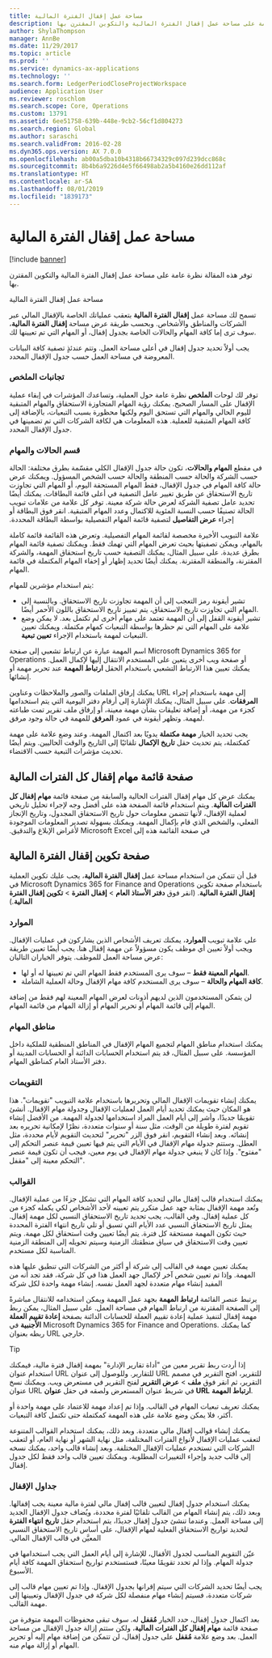 ```yaml
---
title: مساحة عمل إقفال الفترة المالية
description: توفر هذه المقالة نظرة عامة على مساحة عمل إقفال الفترة المالية‬ والتكوين المقترن بها.
author: ShylaThompson
manager: AnnBe
ms.date: 11/29/2017
ms.topic: article
ms.prod: ''
ms.service: dynamics-ax-applications
ms.technology: ''
ms.search.form: LedgerPeriodCloseProjectWorkspace
audience: Application User
ms.reviewer: roschlom
ms.search.scope: Core, Operations
ms.custom: 13791
ms.assetid: 6ee51758-639b-448e-9cb2-56cf1d804273
ms.search.region: Global
ms.author: saraschi
ms.search.validFrom: 2016-02-28
ms.dyn365.ops.version: AX 7.0.0
ms.openlocfilehash: ab00a5dba10b4318b66734329c097d239dcc868c
ms.sourcegitcommit: 8b4b6a9226d4e5f66498ab2a5b4160e26dd112af
ms.translationtype: HT
ms.contentlocale: ar-SA
ms.lasthandoff: 08/01/2019
ms.locfileid: "1839173"
---
```

# <a name="financial-period-close-workspace"></a>مساحة عمل إقفال الفترة المالية

[!include [banner](../includes/banner.md)]

توفر هذه المقالة نظرة عامة على مساحة عمل إقفال الفترة المالية‬ والتكوين المقترن بها.

مساحة عمل إقفال الفترة المالية

تسمح لك مساحة عمل **إقفال الفترة المالية** بتعقب عملياتك الخاصة بالإقفال المالي عبر الشركات والمناطق والأشخاص. وبحسب طريقة عرض مساحة **إقفال الفترة المالية**، سوف ترى إما كافة المهام والحالات الخاصة بجدول إقفال، أو المهام التي تم تعيينها لك. 

يجب أولاً تحديد جدول إقفال في أعلى مساحة العمل. وتتم عندئذٍ تصفية كافة البيانات المعروضة في مساحة العمل حسب جدول الإقفال المحدد.

### <a name="summary-tiles"></a>تجانبات الملخص

توفر لك لوحات **الملخص** نظرة عامة حول العملية، وتساعدك المؤشرات في إبقاء عملية الإقفال على المسار الصحيح. يمكنك رؤية المهام المتجاوزة الاستحقاق والمهام المتبقية لليوم الحالي والمهام التي تستحق اليوم ولكنها محظورة بسبب التبعيات، بالإضافة إلى كافة المهام المتبقية للعملية. هذه المعلومات هي لكافة الشركات التي تم تضمينها في جدول الإقفال المحدد.

### <a name="tasks-and-status-section"></a>قسم الحالات والمهام

في مقطع **المهام والحالات**، تكون حالة جدول الإقفال الكلي مقسّمة بطرق مختلفة: الحالة حسب الشركة والحالة حسب المنطقة والحالة حسب الشخص المسؤول. ويمكنك عرض حالة كافة المهام في جدول الإقفال، فقط المهام المستحقة اليوم، أو المهام التي تجاوزت تاريخ الاستحقاق عن طريق تغيير عامل التصفية في أعلى قائمة البطاقات. يمكنك أيضًا تحديد عامل تصفية الشركة لعرض حالة شركة معينة. توفر كل علامة من علامات تبويب الحالة تصنيفًا حسب النسبة المئوية للاكتمال وعدد المهام المتبقية. انقر فوق البطاقة أو إجراء‬ **عرض التفاصيل‬‏‫** لتصفية قائمة المهام التفصيلية بواسطة البطاقة المحددة. 

علامة التبويب الأخيرة مخصصة لقائمة المهام التفصيلية. وتعرض هذه القائمة قائمة كاملة بالمهام، ويمكن تصفيتها بحيث تعرض المهام التي تهمك فقط. ويمكنك تصفية قائمة المهام بطرق عديدة.‬ على سبيل المثال، يمكنك التصفية حسب تاريخ استحقاق المهمة، والشركة المقترنة، والمنطقة المقترنة. يمكنك أيضًا تحديد إظهار أو إخفاء المهام المكتملة في قائمة المهام.‬ 

يتم استخدام مؤشرين للمهام:

-   تشير أيقونة رمز التعجب إلى أن المهمة تجاوزت تاريخ الاستحقاق. وبالنسبة إلى المهام التي تجاوزت تاريخ الاستحقاق، يتم تمييز تاريخ الاستحقاق باللون الأحمر أيضًا.‬
-   تشير أيقونة القفل إلى أن المهمة تعتمد على مهام أخرى لم تكتمل بعد. لا يمكن وضع علامة على المهام التي تم حظرها بواسطة التبعيات كمهام مكتملة. ويمكنك تعيين التبعيات لمهمة باستخدام الإجراء **تعيين تبعية**.

اسم المهمة عبارة عن ارتباط تشعبي إلى صفحة Microsoft Dynamics 365 for Operations أو صفحة ويب أخرى يتعين على المستخدم الانتقال إليها لإكمال العمل. يمكنك تعيين هذا الارتباط التشعبي باستخدام الحقل **ارتباط المهمة** عند تحرير مهمة أو إنشائها. 

يمكنك إرفاق الملفات والصور والملاحظات وعناوين URL إلى مهمة باستخدام إجراء **المرفقات**. على سبيل المثال، يمكنك الإشارة إلى أرقام دفتر اليومية التي يتم استخدامها كجزء من مهمة، أو إضافة تعليقات بشأن مهمة معينة، أو إرفاق ملف تقرير تمت طباعته لمهمة. وتظهر أيقونة في عمود **المرفق** للمهمة في حالة وجود مرفق. 

يجب تحديد الخيار **مهمة مكتملة** يدويًا بعد اكتمال المهمة. وعند وضع علامة على مهمة كمكتملة، يتم تحديث حقل **تاريخ الإكمال** تلقائيًا إلى التاريخ والوقت الحاليين. ويتم أيضًا تحديث مؤشرات التبعية حسب الاقتضاء.‬

## <a name="all-financial-period-close-tasks-list-page"></a>صفحة قائمة مهام إقفال كل الفترات المالية
يمكنك عرض كل مهام إقفال الفترات الحالية والسابقة من صفحة قائمة **مهام إقفال كل الفترات المالية‬‏‫**. ويتم استخدام قائمة الصفحة هذه على أفضل وجه لإجراء تحليل تاريخي لعملية الإقفال، لأنها تتضمن معلومات حول تاريخ الاستحقاق المجدول، وتاريخ الإنجاز الفعلي، والشخص الذي قام بإكمال المهمة. ويمكنك بسهولة تصدير المعلومات الموجودة في صفحة القائمة هذه إلى Microsoft Excel لأغراض الإبلاغ والتدقيق.‬

## <a name="financial-period-close-configuration-page"></a>صفحة تكوين إقفال الفترة المالية
قبل أن تتمكن من استخدام مساحة عمل **إقفال الفترة المالية**، يجب عليك تكوين العملية في Microsoft Dynamics 365 for Finance and Operations باستخدام صفحة تكوين **إقفال الفترة المالية**. (انقر فوق **دفتر الأستاذ العام** &gt; **إقفال الفترة** &gt; **تكوين إقفال الفترة المالية**.)

### <a name="resources"></a>الموارد

على علامة تبويب **الموارد**، يمكنك تعريف الأشخاص الذين يشاركون في عمليات الإقفال. ويجب أولاً تعيين أي موظف يكون مسؤولاً عن مهمة إقفال هنا.‬ يجب أيضًا تعيين طريقة عرض مساحة العمل للموظف. يتوفر الخياران التاليان:

-   **المهام المعينة فقط** – سوف يرى المستخدم فقط المهام التي تم تعيينها له أو لها.
-   **كافة المهام والحالة** – سوف يرى المستخدم كافة مهام الإقفال وحالة العملية الشاملة.

لن يتمكن المستخدمون الذين لديهم أذونات لعرض المهام المعينة لهم فقط من إضافة المهام إلى قائمة المهام أو تحرير المهام أو إزالة المهام من قائمة المهام.

### <a name="task-areas"></a>مناطق المهام

يمكنك استخدام مناطق المهام لتجميع المهام الإقفال في المناطق المنطقية للملكية داخل المؤسسة. على سبيل المثال، قد يتم استخدام الحسابات الدائنة أو الحسابات المدينة أو دفتر الأستاذ العام كمناطق المهام.

### <a name="calendars"></a>التقويمات

يمكنك إنشاء تقويمات الإقفال المالي وتحريرها باستخدام علامة التبويب "تقويمات". هذا هو المكان حيث يمكنك تحديد أيام العمل لعمليات الإقفال وجدولة مهام الإقفال.  أنشئ تقويمًا جديدًا، وأشر إلى أيام العمل المراد استخدامها لجدولة المهمة.  من الأفضل إنشاء تقويم لفترة طويلة من الوقت، مثل سنة أو سنوات متعددة، نظرًا لإمكانية تحريره بعد إنشائه.  وبعد إنشاء التقويم، انقر فوق الزر "تحرير" لتحديث التقويم لأيام محددة، مثل العطل.  وستتم جدولة مهام الإقفال في الأيام التي يتم فيها تعيين قيمة عنصر التحكم إلى "مفتوح".  وإذا كان لا ينبغي جدولة مهام الإقفال في يوم معين، فيجب أن تكون قيمة عنصر التحكم معينة إلى "مقفل".

### <a name="templates"></a>القوالب

يمكنك استخدام قالب إقفال مالي لتحديد كافة المهام التي تشكل جزءًا من عملية الإقفال. وتُعد مهمة الإقفال بمثابة جهد عمل متكرر يتم تعيينه لأحد الأشخاص لكي يكمله كجزء من كل عملية إقفال. وفي القالب، يجب تحديد تاريخ الاستحقاق النسبي لكل مهمة إقفال. يمثل تاريخ الاستحقاق النسبي عدد الأيام التي تسبق أو تلي تاريخ انتهاء الفترة المحددة حيث تكون المهمة مستحقة كل فترة. يتم أيضًا تعيين وقت استحقاق لكل مهمة. ويتم تعيين وقت الاستحقاق في سياق منطقتك الزمنية وسيتم تحويله إلى المنطقة الزمنية المناسبة لكل مستخدم.‬ 

يمكنك تعيين مهمة في القالب إلى شركة أو أكثر من الشركات التي تنطبق عليها هذه المهمة. وإذا تم تعيين شخص آخر لإكمال جهد العمل هذا في كل شركة، فقد تجد أنه من المفيد إنشاء مهام متعددة لجهد العمل نفسه.‬ إنشاء مهمة واحدة لكل شركة 

يرتبط عنصر القائمة **ارتباط المهمة** بجهد عمل المهمة ويمكن استخدامه للانتقال مباشرةً إلى الصفحة المقترنة من ارتباط المهام في مساحة العمل. على سبيل المثال، يمكن ربط مهمة إقفال لتنفيذ عملية إعادة تقييم العملة للحسابات الدائنة بصفحة **إعادة تقييم العملة الأجنبية** في Microsoft Dynamics 365 for Finance and Operations. كما يمكنك ربطه بعنوان URL خارجي. 

> [!TIP]
> إذا أردت ربط تقرير معين من "أداة تقارير الإدارة" بمهمة إقفال فترة مالية، فيمكنك استخدام عنوان URL للتقارير. وللوصول إلى عنوان URL للتقرير، افتح التقرير في مصمم التقرير، ثم انقر فوق **ملف** &gt; **عرض التقرير** لفتح التقرير في مستعرض ويب. ويمكنك نسخ عنوان URL في شريط عنوان المستعرض ولصقه في حقل **عنوان URL** **ارتباط المهمة**. 

يمكنك تعريف تبعيات المهام في القالب. وإذا تم إعداد مهمة للاعتماد على مهمة واحدة أو أكثر، فلا يمكن وضع علامة على هذه المهمة كمكتملة حتى تكتمل كافة التبعيات. 

يمكنك إنشاء قوالب إقفال مالي متعددة. وبعد ذلك، يمكنك استخدام القوالب المتنوعة لتعقب عمليات الإقفال لأنواع الفترات المختلفة، مثل نهاية الشهر أو نهاية العام، أو لتعقب الشركات التي تستخدم عمليات الإقفال المختلفة. وبعد إنشاء قالب واحد، يمكنك نسخه إلى قالب جديد وإجراء التغييرات المطلوبة. ويمكنك تعيين قالب واحد فقط لكل جدول إقفال.‬

### <a name="closing-schedules"></a>جداول الإقفال

يمكنك استخدام جدول إقفال لتعيين قالب إقفال مالي لفترة مالية معينة يجب إقفالها. وبعد ذلك، يتم إنشاء المهام من القالب تلقائيًا لفترة محددة، ويُضاف جدول الإقفال الجديد إلى مساحة العمل. وعندما تنشئ جدول إقفال جديدًا، يتم استخدام حقل **تاريخ انتهاء الفترة‬‏‫** لتحديد تواريخ الاستحقاق الفعلية لمهام الإقفال، على أساس تاريخ الاستحقاق النسبي المعيَّن في قالب الإقفال المالي. 

عيّن التقويم المناسب لجدول الأقفال، للإشارة إلى أيام العمل التي يجب استخدامها في جدولة المهام. وإذا لم تحدد تقويمًا معينًا، فستستخدم تواريخ استحقاق المهمة كافة أيام الأسبوع.‬ 

يجب أيضًا تحديد الشركات التي سيتم إقرانها بجدول الإقفال. وإذا تم تعيين مهام قالب إلى شركات متعددة، فسيتم إنشاء مهام منفصلة لكل شركة في جدول الإقفال وتعيينها إلى مهمة القالب.‬ 

بعد اكتمال جدول إقفال، حدد الخيار **مُقفل‬** له. سوف تبقى محفوظات المهمة متوفرة من صفحة قائمة **مهام إقفال كل الفترات المالية**، ولكن ستتم إزالة جدول الإقفال من مساحة العمل. بعد وضع علامة **مُقفل‬** على جدول إقفال، لن تتمكن من إضافة مهام إليه أو تحرير المهام أو إزالة مهام منه.



